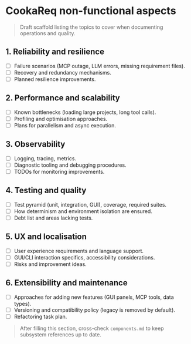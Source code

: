 # CookaReq non-functional aspects

> Draft scaffold listing the topics to cover when documenting operations and quality.

## 1. Reliability and resilience
- [ ] Failure scenarios (MCP outage, LLM errors, missing requirement files).
- [ ] Recovery and redundancy mechanisms.
- [ ] Planned resilience improvements.

## 2. Performance and scalability
- [ ] Known bottlenecks (loading large projects, long tool calls).
- [ ] Profiling and optimisation approaches.
- [ ] Plans for parallelism and async execution.

## 3. Observability
- [ ] Logging, tracing, metrics.
- [ ] Diagnostic tooling and debugging procedures.
- [ ] TODOs for monitoring improvements.

## 4. Testing and quality
- [ ] Test pyramid (unit, integration, GUI), coverage, required suites.
- [ ] How determinism and environment isolation are ensured.
- [ ] Debt list and areas lacking tests.

## 5. UX and localisation
- [ ] User experience requirements and language support.
- [ ] GUI/CLI interaction specifics, accessibility considerations.
- [ ] Risks and improvement ideas.

## 6. Extensibility and maintenance
- [ ] Approaches for adding new features (GUI panels, MCP tools, data types).
- [ ] Versioning and compatibility policy (legacy is removed by default).
- [ ] Refactoring task plan.

> After filling this section, cross-check `components.md` to keep subsystem references up to date.

